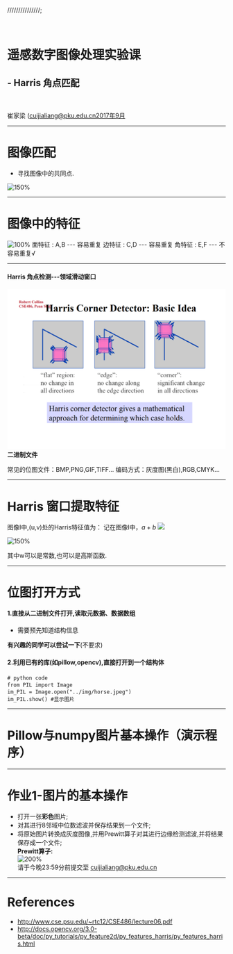 ///////////////;<!-- page_number: true -->
<!--$theme: gaia-->

　
# 遥感数字图像处理实验课
## - Harris 角点匹配
<br/><br/>
崔家梁
(cuijialiang@pku.edu.cn2017年9月

---
# 图像匹配
- 寻找图像中的共同点.

![150%](http://docs.opencv.org/3.0-beta/_images/matcher_result1.jpg)

---
# 图像中的特征

![100%](http://docs.opencv.org/3.0-beta/_images/feature_building.jpg)
面特征 : A,B --- 容易重复
边特征 : C,D --- 容易重复
角特征 : E,F --- 不容易重复√

---
#### Harris 角点检测---领域滑动窗口

![](./figures/HarrisCorner.png)
**二进制文件**

常见的位图文件：BMP,PNG,GIF,TIFF...
编码方式：灰度图(黑白),RGB,CMYK...

---
# Harris 窗口提取特征
图像I中,(u,v)处的Harris特征值为：
记在图像I中，$a + b$
<img src="http://chart.googleapis.com/chart?cht=tx&chl= x=\frac{-b\pm\sqrt{b^2-4ac}}{2a}" style="border:none;">

![150%](http://docs.opencv.org/3.0-beta/_images/math/cc8a8a5c46a36cdc6ee1f6a90221eb5505a466b1.png)

其中w可以是常数,也可以是高斯函数.

---
# 位图打开方式
#### 1.直接从二进制文件打开,读取元数据、数据数组
- 需要预先知道结构信息

**有兴趣的同学可以尝试一下**(不要求)

#### 2.利用已有的库(如pillow,opencv),直接打开到一个结构体
```
# python code
from PIL import Image
im_PIL = Image.open("../img/horse.jpeg")
im_PIL.show() #显示图片
```

---
# Pillow与numpy图片基本操作（演示程序）

---
# 作业1-图片的基本操作
- 打开一张**彩色**图片;
- 对其进行8邻域中位数滤波并保存结果到一个文件;
- 将原始图片转换成灰度图像,并用Prewitt算子对其进行边缘检测滤波,并将结果保存成一个文件;  
**Prewitt算子:**  
![200%](https://render.githubusercontent.com/render/math?math=%5Cbegin%7Bbmatrix%7D0%26amp%3B1%26amp%3B0%5C%5C1%26amp%3B-4%26amp%3B1%5C%5C0%26amp%3B1%26amp%3B0%5Cend%7Bbmatrix%7D&mode=display)  
请于今晚23:59分前提交至 cuijialiang@pku.edu.cn

---
# References
- http://www.cse.psu.edu/~rtc12/CSE486/lecture06.pdf
- http://docs.opencv.org/3.0-beta/doc/py_tutorials/py_feature2d/py_features_harris/py_features_harris.html
